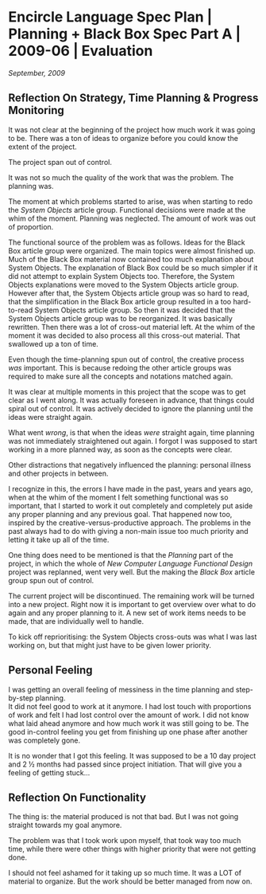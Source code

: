 ﻿Encircle Language Spec Plan | Planning + Black Box Spec Part A | 2009-06 | Evaluation
=====================================================================================

*September, 2009*

Reflection On Strategy, Time Planning & Progress Monitoring
-----------------------------------------------------------

It was not clear at the beginning of the project how much work it was going to be. There was a ton of ideas to organize before you could know the extent of the project.

The project span out of control.

It was not so much the quality of the work that was the problem. The planning was.

The moment at which problems started to arise, was when starting to redo the *System Objects* article group. Functional decisions were made at the whim of the moment. Planning was neglected. The amount of work was out of proportion.

The functional source of the problem was as follows. Ideas for the Black Box article group were organized. The main topics were almost finished up. Much of the Black Box material now contained too much explanation about System Objects. The explanation of Black Box could be so much simpler if it did not attempt to explain System Objects too. Therefore, the System Objects explanations were moved to the System Objects article group. However after that, the System Objects article group was so hard to read, that the simplification in the Black Box article group resulted in a too hard-to-read System Objects article group. So then it was decided that the System Objects article group was to be reorganized. It was basically rewritten. Then there was a lot of cross-out material left. At the whim of the moment it was decided to also process all this cross-out material. That swallowed up a ton of time.

Even though the time-planning spun out of control, the creative process *was* important. This is because redoing the other article groups was required to make sure all the concepts and notations matched again.

It was clear at multiple moments in this project that the scope was to get clear as I went along. It was actually foreseen in advance, that things could spiral out of control. It was actively decided to ignore the planning until the ideas were straight again.

What went *wrong*, is that when the ideas *were* straight again, time planning was not immediately straightened out again. I forgot I was supposed to start working in a more planned way, as soon as the concepts were clear.

Other distractions that negatively influenced the planning: personal illness and other projects in between.

I recognize in this, the errors I have made in the past, years and years ago, when at the whim of the moment I felt something functional was so important, that I started to work it out completely and completely put aside any proper planning and any previous goal. That happened now too, inspired by the creative-versus-productive approach. The problems in the past always had to do with giving a non-main issue too much priority and letting it take up all of the time.

One thing does need to be mentioned is that the *Planning* part of the project, in which the whole of *New Computer Language Functional Design* project was replanned, went very well. But the making the *Black Box* article group spun out of control.

The current project will be discontinued. The remaining work will be turned into a new project. Right now it is important to get overview over what to do again and any proper planning to it. A new set of work items needs to be made, that are individually well to handle. 

To kick off reprioritising: the System Objects cross-outs was what I was last working on, but that might just have to be given lower priority.


Personal Feeling
-----------------

I was getting an overall feeling of messiness in the time planning and step-by-step planning.  
It did not feel good to work at it anymore. I had lost touch with proportions of work and felt I had lost control over the amount of work. I did not know what laid ahead anymore and how much work it was still going to be. The good in-control feeling you get from finishing up one phase after another was completely gone.

It is no wonder that I got this feeling. It was supposed to be a 10 day project and 2 ½ months had passed since project initiation. That will give you a feeling of getting stuck...


Reflection On Functionality
---------------------------

The thing is: the material produced is not that bad. But I was not going straight towards my goal anymore.

The problem was that I took work upon myself, that took way too much time, while there were other things with higher priority that were not getting done.

I should not feel ashamed for it taking up so much time. It was a LOT of material to organize. But the work should be better managed from now on.
